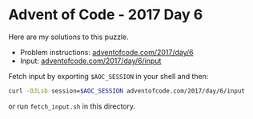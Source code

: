 # Advent of Code - 2017 Day 6
Here are my solutions to this puzzle.

* Problem instructions: [adventofcode.com/2017/day/6](https://adventofcode.com/2017/day/6)
* Input: [adventofcode.com/2017/day/6/input](https://adventofcode.com/2017/day/6/input)

Fetch input by exporting `$AOC_SESSION` in your shell and then:
```bash
curl -OJLsb session=$AOC_SESSION adventofcode.com/2017/day/6/input
```

or run `fetch_input.sh` in this directory.
